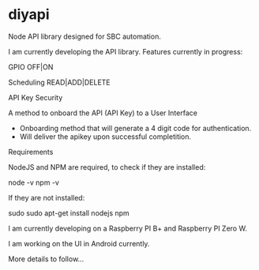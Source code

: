 # diyapi
Node API library designed for SBC automation.

I am currently developing the API library. Features currently in progress:

GPIO OFF|ON

Scheduling READ|ADD|DELETE

API Key Security

A method to onboard the API (API Key) to a User Interface
 - Onboarding method that will generate a 4 digit code for authentication.
 - Will deliver the apikey upon successful completition.

Requirements

NodeJS and NPM are required, to check if they are installed:

node -v
npm -v

If they are not installed:

sudo sudo apt-get install nodejs npm

I am currently developing on a Raspberry PI B+ and Raspberry PI Zero W.

I am working on the UI in Android currently.

More details to follow...
